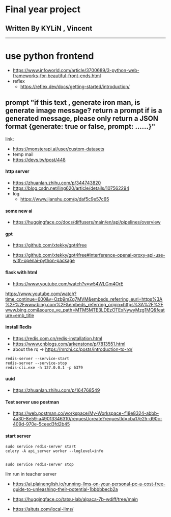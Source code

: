 # Final year project
## Written By KYLiN , Vincent

--- 
# use python frontend 
- https://www.infoworld.com/article/3700689/3-python-web-frameworks-for-beautiful-front-ends.html
- reflex 
  - https://reflex.dev/docs/getting-started/introduction/ 

prompt
"if this text , generate iron man, is generate image message? return a prompt if is a generated message, please only return a JSON format {generate: true or false, prompt: ......}"
---

link: 
- https://monsterapi.ai/user/custom-datasets
- temp mail
- https://devs.tw/post/448
#### http server 
- https://zhuanlan.zhihu.com/p/344743820
- https://blog.csdn.net/ling620/article/details/107562294
- log 
  - https://www.jianshu.com/p/daf5c9e57c65
#### some new ai 
- https://huggingface.co/docs/diffusers/main/en/api/pipelines/overview

#### gpt

- https://github.com/xtekky/gpt4free

- https://github.com/xtekky/gpt4free#interference-openai-proxy-api-use-with-openai-python-package

#### flask with html 
- https://www.youtube.com/watch?v=w54WLGm4OrE

https://www.youtube.com/watch?time_continue=600&v=Ozb9mZg7MVM&embeds_referring_euri=https%3A%2F%2Fwww.bing.com%2F&embeds_referring_origin=https%3A%2F%2Fwww.bing.com&source_ve_path=MTM5MTE3LDEzOTExNywyMzg1MQ&feature=emb_title

#### install Redis
- https://redis.com.cn/redis-installation.html
- https://www.cnblogs.com/arkenstone/p/7813551.html
- about the rq -> https://mrchi.cc/posts/introduction-to-rq/

```
redis-server --service-start
redis-server --service-stop
redis-cli.exe -h 127.0.0.1 -p 6379 
```
#### uuid
- https://zhuanlan.zhihu.com/p/164768549

#### Test server use postman 
- https://web.postman.co/workspace/My-Workspace~f18e8324-abbb-4a30-8e59-a49013346310/request/create?requestId=cba17e25-d90c-409d-970e-5ceed3fd2b45


#### start server 
```
sudo service redis-server start
celery -A api_server worker --loglevel=info


sudo service redis-server stop
```

llm run in teacher server 
- https://ai.plainenglish.io/running-llms-on-your-personal-pc-a-cost-free-guide-to-unleashing-their-potential-1bbbbbecb2a
- https://huggingface.co/tatsu-lab/alpaca-7b-wdiff/tree/main
  
- https://aituts.com/local-llms/